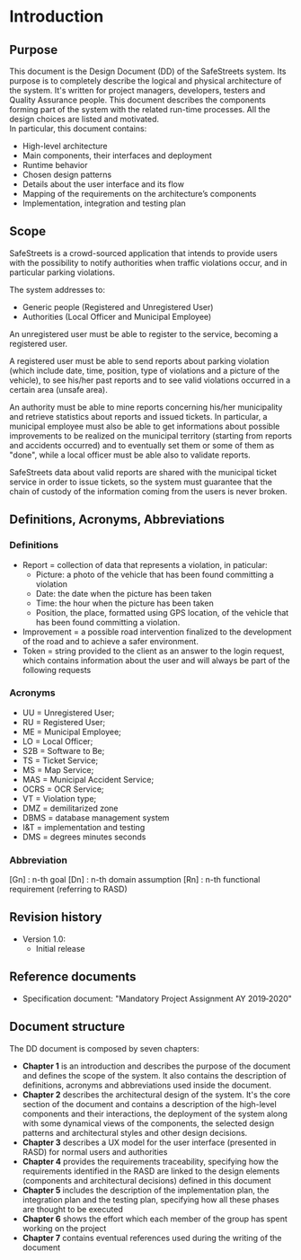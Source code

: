# Introduction

## Purpose
This document is the Design Document (DD) of the SafeStreets system. Its purpose is to completely describe the logical and physical architecture of the system. It's written for project managers, developers, testers and Quality Assurance people.
This document describes	the	components forming part of the	system with the related run-time processes. All the	design choices are listed and motivated.	
In particular, this document contains:
* High-level architecture
* Main	components, their interfaces and deployment
* Runtime behavior
* Chosen design	patterns
* Details about	the	user interface and its flow
* Mapping of the requirements on the architecture’s	components
* Implementation, integration and testing plan

## Scope
SafeStreets is a crowd-­sourced application that intends to provide users with the possibility to notify authorities when traffic violations occur, and in particular parking violations.

The system addresses to:
* Generic people (Registered and Unregistered User)
* Authorities (Local Officer and Municipal Employee)

An unregistered user must be able to register to the service, becoming a registered user.

A registered user must be able to send reports about parking violation (which include date, time, position, type of violations and a picture of the vehicle), to see his/her past reports and to see valid violations occurred in a certain area (unsafe area).

An authority must be able to mine reports concerning his/her municipality and retrieve statistics about reports and issued tickets. In particular, a municipal employee must also be able to get informations about possible improvements to be realized on the municipal territory (starting from reports and accidents occurred) and to eventually set them or some of them as "done", while a local officer must be able also to validate reports.

SafeStreets data about valid reports are shared with the municipal ticket service in order to issue tickets, so the system must guarantee that the chain of custody of the information coming from the users is never broken.

## Definitions, Acronyms, Abbreviations
### Definitions
* Report = collection of data that represents a violation, in paticular:
    * Picture: a photo of the vehicle that has been found committing a violation
    * Date: the date when the picture has been taken
    * Time: the hour when the picture has been taken
    * Position, the place, formatted using GPS location, of the vehicle that has been found committing a violation.
* Improvement = a possible road intervention finalized to the development of the road and to achieve a safer
environment.
* Token = string provided to the client as an answer to the login request, which contains information about the user and will always be part of the following requests

### Acronyms 
* UU = Unregistered User;
* RU = Registered User;
* ME = Municipal Employee;
* LO = Local Officer;
* S2B = Software to Be;
* TS = Ticket Service;
* MS = Map Service;
* MAS = Municipal Accident Service;
* OCRS = OCR Service;
* VT = Violation type;
* DMZ = demilitarized zone
* DBMS = database management system
* I&T = implementation and testing
* DMS = degrees minutes seconds

### Abbreviation

[Gn] : n-th goal
[Dn] : n-th domain assumption
[Rn] : n-th functional requirement (referring to RASD)

## Revision history
* Version 1.0:
    * Initial release

## Reference documents

* Specification document: "Mandatory Project Assignment AY 2019‐2020"

## Document structure

The DD document is composed by seven chapters:

* **Chapter 1** is an introduction and describes the purpose of the document and defines the scope of the system. It also contains the description of definitions, acronyms and abbreviations used inside the document.
* **Chapter 2** describes the architectural design of the system. It's the core section of the document and contains a description of the high-level components and their interactions, the deployment of the system along with some dynamical views of the components, the selected design patterns and architectural styles and other design decisions.
* **Chapter 3** describes a UX model for the user interface (presented in RASD) for normal users and authorities
* **Chapter 4** provides the requirements traceability, specifying how the requirements identified in the RASD are linked to the design elements (components and architectural decisions) defined in this document
* **Chapter 5** includes the description of the implementation plan, the integration plan and the testing	plan, specifying how all these phases are thought to be executed
* **Chapter 6** shows the effort which each member of the group has spent working on the project
* **Chapter 7** contains eventual references used during the writing of the document